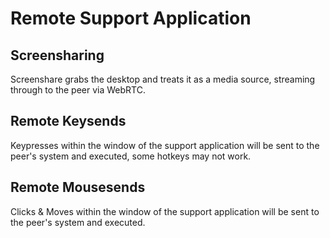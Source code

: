 # Remote Support Application 

## Screensharing
Screenshare grabs the desktop and treats it as a media source, streaming through to the peer via WebRTC. 

## Remote Keysends
Keypresses within the window of the support application will be sent to the peer's system and executed, some hotkeys may not work.

## Remote Mousesends
Clicks & Moves within the window of the support application will be sent to the peer's system and executed.